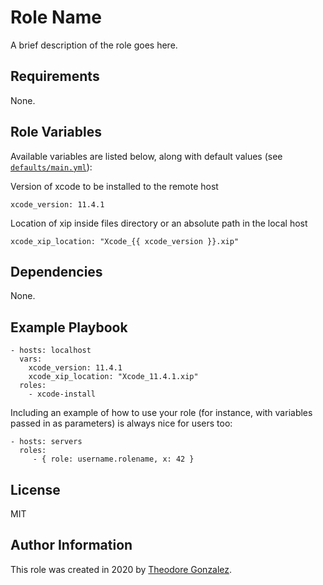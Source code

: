 Role Name
=========

A brief description of the role goes here.

Requirements
------------

None.

Role Variables
--------------

Available variables are listed below, along with default values (see [`defaults/main.yml`](defaults/main.yml)):

Version of xcode to be installed to the remote host

    xcode_version: 11.4.1

Location of xip inside files directory or an absolute path in the local host

    xcode_xip_location: "Xcode_{{ xcode_version }}.xip"

Dependencies
------------

None.

## Example Playbook
    - hosts: localhost
      vars:
        xcode_version: 11.4.1
        xcode_xip_location: "Xcode_11.4.1.xip"
      roles:
        - xcode-install

Including an example of how to use your role (for instance, with variables passed in as parameters) is always nice for users too:

    - hosts: servers
      roles:
         - { role: username.rolename, x: 42 }

License
------------

MIT

Author Information
------------

This role was created in 2020 by [Theodore Gonzalez][author-website].

[author-website]: https://www.linkedin.com/in/gonzalezted/